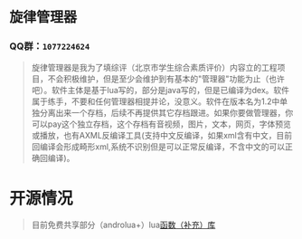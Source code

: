 #  `旋律管理器`
### QQ群：`1077224624`
>旋律管理器是我为了填综评（北京市学生综合素质评价）内容立的工程项目，不会积极维护，但是至少会维护到有基本的"管理器"功能为止（也许吧）。软件主体是基于lua写的，部分是java写的，但是已编译为dex。软件属于练手，不要和任何管理器相提并论，没意义。软件在版本名为1.2中单独分离出来一个存档，后续不再提供其它存档跟进。如果你要做管理器，你可以pay这个独立存档，这个存档有音视频，图片，文本，网页，字体预览或播放，也有AXML反编译工具(支持中文反编译，如果xml含有中文，目前回编译会形成畸形xml,系统不识别但是可以正常反编译，不含中文的可以正确回编译)。
# 开源情况
>目前免费共享部分（androlua+）lua[函数（补充）库](https://github.com/nwdxlgzs/xuanlv_Manager/tree/master/OpenSourceModule)
